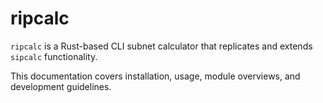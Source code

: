 # ripcalc

`ripcalc` is a Rust-based CLI subnet calculator that replicates and extends `sipcalc` functionality.

This documentation covers installation, usage, module overviews, and development guidelines.
